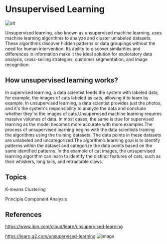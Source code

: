 # Unsupervised Learning

![alt](https://miro.medium.com/max/977/0*1F-c2hszf8NX-7Ku)

Unsupervised learning, also known as unsupervised machine learning, uses machine learning algorithms to analyze and cluster unlabeled
datasets. These algorithms discover hidden patterns or data groupings without the need for human intervention. Its ability to discover
similarities and differences in information make it the ideal solution for exploratory data analysis, cross-selling strategies, customer
segmentation, and image recognition.

## How unsupervised learning works?

In supervised learning, a data scientist feeds the system with labeled data, for example, the images of cats labeled as cats, allowing 
it to learn by example. In unsupervised learning, a data scientist provides just the photos, and it's the system's responsibility to 
analyze the data and conclude whether they're the images of cats.Unsupervised machine learning requires massive volumes of data. 
In most cases, the same is true for supervised learning as the model becomes more accurate with more examples.The process of unsupervised 
learning begins with the data scientists training the algorithms using the training datasets. The data points in these datasets are
unlabeled and uncategorized.The algorithm’s learning goal is to identify patterns within the dataset and categorize the data points 
based on the same identified patterns. In the example of cat images, the unsupervised learning algorithm can learn to identify the 
distinct features of cats, such as their whiskers, long tails, and retractable claws.

## Topics

K-means Clustering

Principle Component Analysis

## References

https://www.ibm.com/cloud/learn/unsupervised-learning

https://learn.g2.com/unsupervised-learning
![image](https://user-images.githubusercontent.com/104458814/166338112-7bb888d5-1a6b-4e42-a51b-65a8ce825bc1.png)
